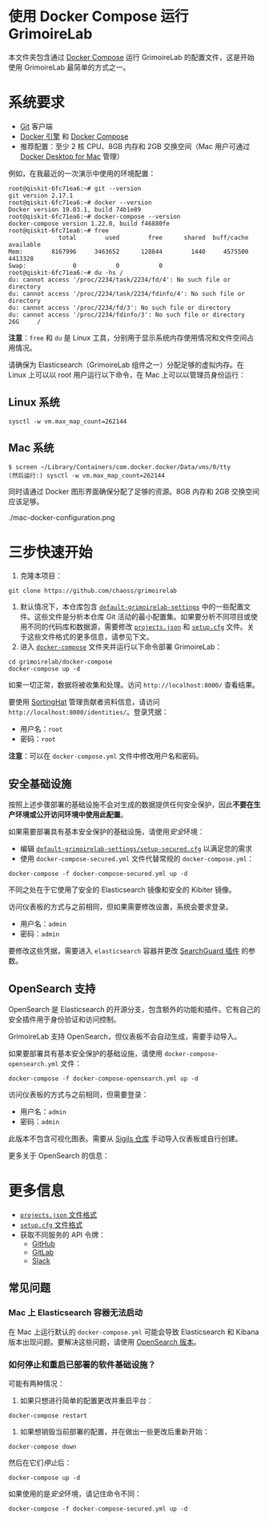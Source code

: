 # 使用 Docker Compose 运行 GrimoireLab

本文件夹包含通过 [Docker Compose](https://docs.docker.com/compose/) 运行 GrimoireLab 的配置文件，这是开始使用 GrimoireLab 最简单的方式之一。

# 系统要求

- [Git](https://git-scm.com/) 客户端
- [Docker 引擎](https://docs.docker.com/install/) 和 [Docker Compose](https://docs.docker.com/compose/install/)
- 推荐配置：至少 2 核 CPU、8GB 内存和 2GB 交换空间（Mac 用户可通过 [Docker Desktop for Mac](https://hub.docker.com/editions/community/docker-ce-desktop-mac) 管理）

例如，在我最近的一次演示中使用的环境配置：

```
root@qiskit-6fc71ea6:~# git --version
git version 2.17.1
root@qiskit-6fc71ea6:~# docker --version
Docker version 19.03.1, build 74b1e89
root@qiskit-6fc71ea6:~# docker-compose --version
docker-compose version 1.22.0, build f46880fe
root@qiskit-6fc71ea6:~# free
              total        used        free      shared  buff/cache   available
Mem:        8167996     3463652      128844        1440     4575500     4413328
Swap:             0           0           0
root@qiskit-6fc71ea6:~# du -hs /
du: cannot access '/proc/2234/task/2234/fd/4': No such file or directory
du: cannot access '/proc/2234/task/2234/fdinfo/4': No such file or directory
du: cannot access '/proc/2234/fd/3': No such file or directory
du: cannot access '/proc/2234/fdinfo/3': No such file or directory
26G     /
```

**注意**：`free` 和 `du` 是 Linux 工具，分别用于显示系统内存使用情况和文件空间占用情况。

请确保为 Elasticsearch（GrimoireLab 组件之一）分配足够的虚拟内存。在 Linux 上可以以 root 用户运行以下命令，在 Mac 上可以以管理员身份运行：

## Linux 系统

```
sysctl -w vm.max_map_count=262144
```

## Mac 系统

```
$ screen ~/Library/Containers/com.docker.docker/Data/vms/0/tty
(然后运行:) sysctl -w vm.max_map_count=262144
```

同时请通过 Docker 图形界面确保分配了足够的资源。8GB 内存和 2GB 交换空间应该足够。

./mac-docker-configuration.png

# 三步快速开始

1. 克隆本项目：

```
git clone https://github.com/chaoss/grimoirelab
```

1. 默认情况下，本仓库包含 [`default-grimoirelab-settings`](https://yuanbao.tencent.com/chat/default-grimoirelab-settings) 中的一些配置文件。这些文件是分析本仓库 Git 活动的最小配置集。如果要分析不同项目或使用不同的代码库和数据源，需要修改 [`projects.json`](https://yuanbao.tencent.com/chat/default-grimoirelab-settings/projects.json) 和 [`setup.cfg`](https://yuanbao.tencent.com/chat/default-grimoirelab-settings/setup.cfg) 文件。关于这些文件格式的更多信息，请参见下文。
2. 进入 [`docker-compose`](https://yuanbao.tencent.com/chat/naQivTmsDa/) 文件夹并运行以下命令部署 GrimoireLab：

```
cd grimoirelab/docker-compose
docker-compose up -d
```

如果一切正常，数据将被收集和处理。访问 `http://localhost:8000/` 查看结果。

要使用 [SortingHat](https://github.com/chaoss/grimoirelab-sortinghat) 管理贡献者资料信息，请访问 `http://localhost:8000/identities/`。登录凭据：

- 用户名：`root`
- 密码：`root`

**注意**：可以在 `docker-compose.yml` 文件中修改用户名和密码。

## 安全基础设施

按照上述步骤部署的基础设施不会对生成的数据提供任何安全保护，因此**不要在生产环境或公开访问环境中使用此配置**。

如果需要部署具有基本安全保护的基础设施，请使用*安全*环境：

- 编辑 [`default-grimoirelab-settings/setup-secured.cfg`](https://yuanbao.tencent.com/chat/default-grimoirelab-settings/setup-secured.cfg) 以满足您的需求
- 使用 `docker-compose-secured.yml` 文件代替常规的 `docker-compose.yml`：

```
docker-compose -f docker-compose-secured.yml up -d
```

不同之处在于它使用了安全的 Elasticsearch 镜像和安全的 Kibiter 镜像。

访问仪表板的方式与之前相同，但如果需要修改设置，系统会要求登录。

- 用户名：`admin`
- 密码：`admin`

要修改这些凭据，需要进入 `elasticsearch` 容器并更改 [SearchGuard 插件](https://search-guard.com/) 的参数。

## OpenSearch 支持

OpenSearch 是 Elasticsearch 的开源分支，包含额外的功能和插件。它有自己的安全插件用于身份验证和访问控制。

GrimoireLab 支持 OpenSearch，但仪表板不会自动生成，需要手动导入。

如果要部署具有基本安全保护的基础设施，请使用 `docker-compose-opensearch.yml` 文件：

```
docker-compose -f docker-compose-opensearch.yml up -d
```

访问仪表板的方式与之前相同，但需要登录：

- 用户名：`admin`
- 密码：`admin`

此版本不包含可视化图表。需要从 [Sigils 仓库](https://github.com/chaoss/grimoirelab-sigils/tree/main/panels/json/opensearch_dashboards) 手动导入仪表板或自行创建。

更多关于 OpenSearch 的信息：

# 更多信息

- [`projects.json` 文件格式](https://github.com/xiaoshen666/grimoirelab-sirmordred/blob/main/readme-zh.md)
- [`setup.cfg` 文件格式](https://github.com/chaoss/grimoirelab-sirmordred#setupcfg-)
- 获取不同服务的 API 令牌：
  - [GitHub](https://help.github.com/en/articles/creating-a-personal-access-token-for-the-command-line)
  - [GitLab](https://docs.gitlab.com/ee/user/profile/personal_access_tokens.html)
  - [Slack](https://get.slack.help/hc/en-us/articles/215770388-Create-and-regenerate-API-tokens)

## 常见问题

### Mac 上 Elasticsearch 容器无法启动

在 Mac 上运行默认的 `docker-compose.yml` 可能会导致 Elasticsearch 和 Kibana 版本出现问题。要解决这些问题，请使用 [OpenSearch 版本](https://yuanbao.tencent.com/chat/naQivTmsDa/60caf570-ba2c-48ff-a0e2-22eb178d07e0#opensearch)。

### 如何停止和重启已部署的软件基础设施？

可能有两种情况：

1. 如果只想进行简单的配置更改并重启平台：

```
docker-compose restart
```

1. 如果想销毁当前部署的配置，并在做出一些更改后重新开始：

```
docker-compose down
```

然后在它们*停止*后：

```
docker-compose up -d
```

如果使用的是*安全*环境，请记住命令不同：

```
docker-compose -f docker-compose-secured.yml up -d
```
